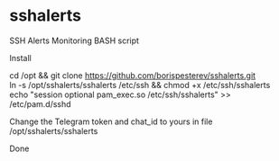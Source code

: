 # sshalerts
SSH Alerts Monitoring BASH script

Install 

 cd /opt && git clone https://github.com/borispesterev/sshalerts.git \
 ln -s /opt/sshalerts/sshalerts /etc/ssh && chmod +x /etc/ssh/sshalerts \
 echo "session optional pam_exec.so /etc/ssh/sshalerts" >> /etc/pam.d/sshd

Change the Telegram token and chat_id to yours in file /opt/sshalerts/sshalerts

Done
